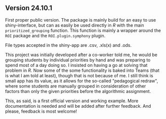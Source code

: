 ## Version 24.10.1

First proper public version. The package is mainly build for an easy to use 
shiny-interface, but can as easily be used directly in *R* with the main 
`prioritized_grouping` function. This function is mainly a wrapper around the `ROI`
package and the `ROI.plugin.symphony` plugin. 

File types accepted in the shiny-app are .csv, .xls(x) and .ods.

This project was initially developed after a co-worker told me, he would be 
grouping students by individual priorities by hand and was preparing to spend 
most of a day doing so. I insisted on having a go at solving that problem in 
*R*. Now some of the some functionality is baked into Teams (that is what I am 
told at least), though that is not because of me. I still think is small app has 
its value, as it allows for the so-called "pedagogical redraw", where some 
students are manually grouped in consideration of other factors than only the 
given priorities before the algorithmic assignment.

This, as said, is a first official version and working example. 
More documentation is needed and will be added after further feedback. And 
please, feedback is most welcome!

